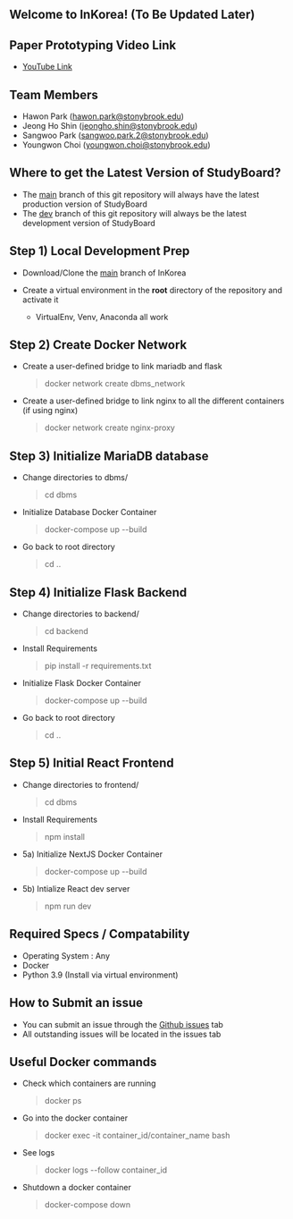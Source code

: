 ## Welcome to InKorea! (To Be Updated Later)

## Paper Prototyping Video Link
- [YouTube Link](https://youtu.be/tCOShCInpdI)


## Team Members
- Hawon Park (hawon.park@stonybrook.edu)
- Jeong Ho Shin (jeongho.shin@stonybrook.edu)
- Sangwoo Park (sangwoo.park.2@stonybrook.edu)
- Youngwon Choi (youngwon.choi@stonybrook.edu)

## Where to get the Latest Version of StudyBoard?
- The [main](https://github.com/hawonp/InKorea) branch of this git repository will always have the latest production version of StudyBoard
- The [dev](https://github.com/hawonp/InKorea/tree/dev) branch of this git repository will always be the latest development version of StudyBoard

## Step 1) Local Development Prep
- Download/Clone the [main](https://github.com/hawonp/InKorea) branch of InKorea

- Create a virtual environment in the **root** directory of the repository and activate it
  - VirtualEnv, Venv, Anaconda all work
## Step 2) Create Docker Network
- Create a user-defined bridge to link mariadb and flask
  > docker network create dbms_network
- Create a user-defined bridge to link nginx to all the different containers (if using nginx)
  > docker network create nginx-proxy
## Step 3) Initialize MariaDB database
- Change directories to dbms/
  > cd dbms

- Initialize Database Docker Container
  > docker-compose up --build

- Go back to root directory
  > cd ..

## Step 4) Initialize Flask Backend
- Change directories to backend/
  > cd backend

- Install Requirements
  > pip install -r requirements.txt

- Initialize Flask Docker Container
  > docker-compose up --build

- Go back to root directory
  > cd ..

## Step 5) Initial React Frontend
- Change directories to frontend/
  > cd dbms

- Install Requirements
  > npm install

- 5a) Initialize NextJS Docker Container
  > docker-compose up --build

- 5b) Intialize React dev server
  > npm run dev

## Required Specs / Compatability
 - Operating System : Any
 - Docker
 - Python 3.9 (Install via virtual environment)

## How to Submit an issue
 - You can submit an issue through the [Github issues](https://github.com/hawonp/InKorea/issues) tab
 - All outstanding issues will be located in the issues tab

## Useful Docker commands
 - Check which containers are running
    > docker ps

 - Go into the docker container
    > docker exec -it container_id/container_name bash

 - See logs
    > docker logs --follow container_id

 - Shutdown a docker container
    > docker-compose down
